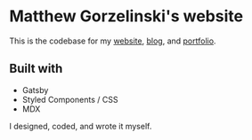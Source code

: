 # Matthew Gorzelinski's website

This is the codebase for my [website](https://gorzelinski.com/), [blog](https://gorzelinski.com/blog/), and [portfolio](https://gorzelinski.com/portfolio/).

## Built with

- Gatsby
- Styled Components / CSS
- MDX

I designed, coded, and wrote it myself.
